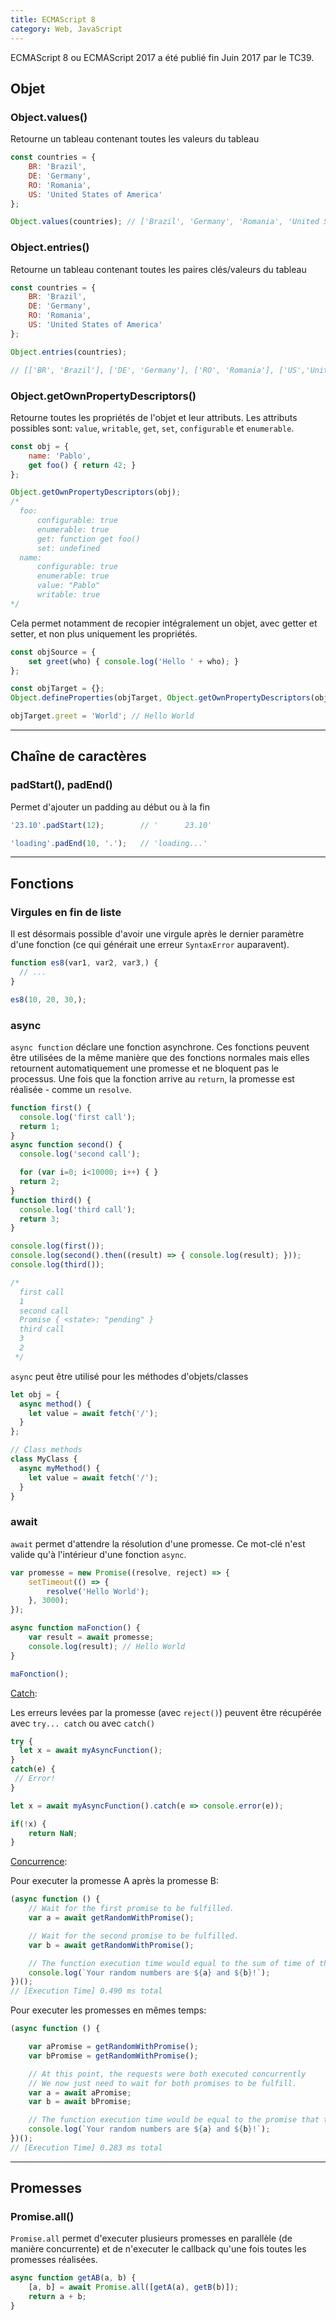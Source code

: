 ```yaml
---
title: ECMAScript 8
category: Web, JavaScript
---
```


ECMAScript 8 ou ECMAScript 2017 a été publié fin Juin 2017 par le TC39.

## Objet

### Object.values()

Retourne un tableau contenant toutes les valeurs du tableau

``` js
const countries = {
    BR: 'Brazil',
    DE: 'Germany',
    RO: 'Romania',
    US: 'United States of America'
};

Object.values(countries); // ['Brazil', 'Germany', 'Romania', 'United States of America']
```

### Object.entries()

Retourne un tableau contenant toutes les paires clés/valeurs du tableau

``` js
const countries = {
    BR: 'Brazil',
    DE: 'Germany',
    RO: 'Romania',
    US: 'United States of America'
};

Object.entries(countries); 

// [['BR', 'Brazil'], ['DE', 'Germany'], ['RO', 'Romania'], ['US','United States of America']]
```

### Object.getOwnPropertyDescriptors()

Retourne toutes les propriétés de l'objet et leur attributs. Les attributs possibles sont: `value`, `writable`, `get`, `set`, `configurable` et `enumerable`.

``` js
const obj = {
    name: 'Pablo',
    get foo() { return 42; }
};

Object.getOwnPropertyDescriptors(obj);
/*
  foo:
      configurable: true
      enumerable: true
      get: function get foo()
      set: undefined
  name:
      configurable: true
      enumerable: true
      value: "Pablo"
      writable: true
*/
```

Cela permet notamment de recopier intégralement un objet, avec getter et setter, et non plus uniquement les propriétés.

``` js
const objSource = {
    set greet(who) { console.log('Hello ' + who); }
};

const objTarget = {};
Object.defineProperties(objTarget, Object.getOwnPropertyDescriptors(objSource));

objTarget.greet = 'World'; // Hello World
```

---

## Chaîne de caractères

### padStart(), padEnd()

Permet d'ajouter un padding au début ou à la fin

``` js
'23.10'.padStart(12);        // '      23.10'
```

``` js
'loading'.padEnd(10, '.');   // 'loading...'
```

---

## Fonctions

### Virgules en fin de liste

Il est désormais possible d'avoir une virgule après le dernier paramètre d'une fonction (ce qui générait une erreur `SyntaxError` auparavent).

``` js
function es8(var1, var2, var3,) {
  // ...
}
```

``` js
es8(10, 20, 30,);
```

### async

`async function` déclare une fonction asynchrone. Ces fonctions peuvent être utilisées de la même manière que des fonctions normales mais elles retournent automatiquement une promesse et ne bloquent pas le processus. Une fois que la fonction arrive au `return`, la promesse est réalisée - comme un `resolve`.

``` js
function first() {
  console.log('first call');
  return 1;
}
async function second() {
  console.log('second call');

  for (var i=0; i<10000; i++) { }
  return 2;
}
function third() {
  console.log('third call');
  return 3;
}

console.log(first());
console.log(second().then((result) => { console.log(result); }));
console.log(third());

/*
  first call
  1
  second call
  Promise { <state>: "pending" }
  third call
  3
  2
 */
```

`async` peut être utilisé pour les méthodes d'objets/classes

``` js
let obj = {
  async method() {
    let value = await fetch('/');
  }
};

// Class methods
class MyClass {
  async myMethod() {
    let value = await fetch('/');
  }
}
```

### await

`await` permet d'attendre la résolution d'une promesse. Ce mot-clé n'est valide qu'à l'intérieur d'une fonction `async`.

``` js
var promesse = new Promise((resolve, reject) => {
    setTimeout(() => {
        resolve('Hello World');
    }, 3000);
});

async function maFonction() {
    var result = await promesse;
    console.log(result); // Hello World
}

maFonction();
```

<ins>Catch</ins>:

Les erreurs levées par la promesse (avec `reject()`) peuvent être récupérée avec `try... catch` ou  avec `catch()`

``` js
try {
  let x = await myAsyncFunction();
}
catch(e) {
 // Error!
}
```

``` js
let x = await myAsyncFunction().catch(e => console.error(e));

if(!x) {
    return NaN;
}
```

<ins>Concurrence</ins>:

Pour executer la promesse A après la promesse B:

``` js
(async function () {
    // Wait for the first promise to be fulfilled.
    var a = await getRandomWithPromise();

    // Wait for the second promise to be fulfilled.
    var b = await getRandomWithPromise();

    // The function execution time would equal to the sum of time of the two promises
    console.log(`Your random numbers are ${a} and ${b}!`);
})();
// [Execution Time] 0.490 ms total
```

Pour executer les promesses en mêmes temps:

``` js
(async function () {

    var aPromise = getRandomWithPromise();
    var bPromise = getRandomWithPromise();

    // At this point, the requests were both executed concurrently
    // We now just need to wait for both promises to be fulfill.
    var a = await aPromise;
    var b = await bPromise;

    // The function execution time would be equal to the promise that takes the most time.
    console.log(`Your random numbers are ${a} and ${b}!`);
})();
// [Execution Time] 0.283 ms total
```

---

## Promesses

### Promise.all()

`Promise.all` permet d'executer plusieurs promesses en parallèle (de manière concurrente) et de n'executer le callback qu'une fois toutes les promesses réalisées.

``` js
async function getAB(a, b) {
    [a, b] = await Promise.all([getA(a), getB(b)]);
    return a + b;
}
```
